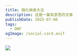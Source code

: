 ```yaml
---
title: 强化继承大法
description: 这是一篇有意思的文章
publishDate: 2025-07-06
tags:
  - DNF
ogImage: /social-card.avif
---
```



![](https://i2.343700.xyz/20250706135708331.avif)
